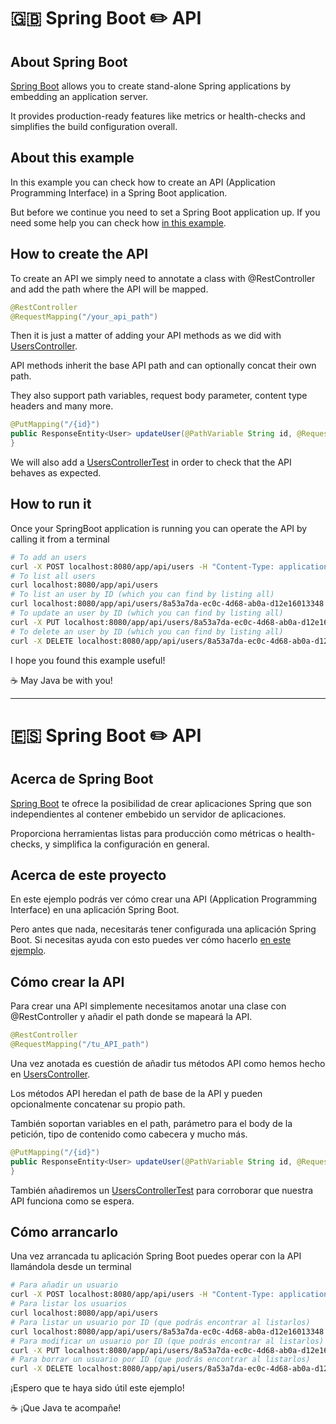 # :uk: Spring Boot :pencil2: API

## About Spring Boot

[Spring Boot](https://spring.io/projects/spring-boot) allows you to create stand-alone Spring applications by embedding an application server.

It provides production-ready features like metrics or health-checks and simplifies the build configuration overall.

## About this example

In this example you can check how to create an API (Application Programming Interface) in a Spring Boot application.

But before we continue you need to set a Spring Boot application up. If you need some help you can check how  [in this example](https://github.com/codewithhades/spring-boot-basic-setup).

## How to create the API

To create an API we simply need to annotate a class with @RestController and add the path where the API will be mapped.

````java
@RestController
@RequestMapping("/your_api_path")
````
Then it is just a matter of adding your API methods as we did with [UsersController](src/main/java/com/codewithhades/springboot/api/users/UsersController.java).

API methods inherit the base API path and can optionally concat their own path.

They also support path variables, request body parameter, content type headers and many more.

````java
@PutMapping("/{id}")
public ResponseEntity<User> updateUser(@PathVariable String id, @RequestBody UserRequest userRequest) {
}
````

We will also add a [UsersControllerTest](src/test/java/com/codewithhades/springboot/api/users/UsersControllerTest.java) in order to check that the API behaves as expected.


## How to run it

Once your SpringBoot application is running you can operate the API by calling it from a terminal

````bash
# To add an users
curl -X POST localhost:8080/app/api/users -H "Content-Type: application/json" -d '{"name": "Anakin","surname":"Skywalker"}'
# To list all users
curl localhost:8080/app/api/users
# To list an user by ID (which you can find by listing all)
curl localhost:8080/app/api/users/8a53a7da-ec0c-4d68-ab0a-d12e16013348
# To update an user by ID (which you can find by listing all)
curl -X PUT localhost:8080/app/api/users/8a53a7da-ec0c-4d68-ab0a-d12e16013348 -H "Content-Type: application/json" -d '{"name": "Darth","surname":"Vader"}'
# To delete an user by ID (which you can find by listing all)
curl -X DELETE localhost:8080/app/api/users/8a53a7da-ec0c-4d68-ab0a-d12e16013348
````
I hope you found this example useful!

:coffee: May Java be with you!

---

# :es: Spring Boot :pencil2: API

## Acerca de Spring Boot

[Spring Boot](https://spring.io/projects/spring-boot) te ofrece la posibilidad de crear aplicaciones Spring que son independientes al contener embebido un servidor de aplicaciones.

Proporciona herramientas listas para producción como métricas o health-checks, y simplifica la configuración en general.

## Acerca de este proyecto

En este ejemplo podrás ver cómo crear una API (Application Programming Interface) en una aplicación Spring Boot.

Pero antes que nada, necesitarás tener configurada una aplicación Spring Boot. Si necesitas ayuda con esto puedes ver cómo hacerlo [en este ejemplo](https://github.com/codewithhades/spring-boot-basic-setup).

## Cómo crear la API

Para crear una API simplemente necesitamos anotar una clase con @RestController y añadir el path donde se mapeará la API.

````java
@RestController
@RequestMapping("/tu_API_path")
````

Una vez anotada es cuestión de añadir tus métodos API como hemos hecho en [UsersController](src/main/java/com/codewithhades/springboot/api/users/UsersController.java).

Los métodos API heredan el path de base de la API y pueden opcionalmente concatenar su propio path.

También soportan variables en el path, parámetro para el body de la petición, tipo de contenido como cabecera y mucho más.

````java
@PutMapping("/{id}")
public ResponseEntity<User> updateUser(@PathVariable String id, @RequestBody UserRequest userRequest) {
}
````

También añadiremos un [UsersControllerTest](src/test/java/com/codewithhades/springboot/api/users/UsersControllerTest.java) para corroborar que nuestra API funciona como se espera.

## Cómo arrancarlo

Una vez arrancada tu aplicación Spring Boot puedes operar con la API llamándola desde un terminal
````bash
# Para añadir un usuario
curl -X POST localhost:8080/app/api/users -H "Content-Type: application/json" -d '{"name": "Anakin","surname":"Skywalker"}'
# Para listar los usuarios
curl localhost:8080/app/api/users
# Para listar un usuario por ID (que podrás encontrar al listarlos)
curl localhost:8080/app/api/users/8a53a7da-ec0c-4d68-ab0a-d12e16013348
# Para modificar un usuario por ID (que podrás encontrar al listarlos)
curl -X PUT localhost:8080/app/api/users/8a53a7da-ec0c-4d68-ab0a-d12e16013348 -H "Content-Type: application/json" -d '{"name": "Darth","surname":"Vader"}'
# Para borrar un usuario por ID (que podrás encontrar al listarlos)
curl -X DELETE localhost:8080/app/api/users/8a53a7da-ec0c-4d68-ab0a-d12e16013348
````

¡Espero que te haya sido útil este ejemplo!

:coffee: ¡Que Java te acompañe!
